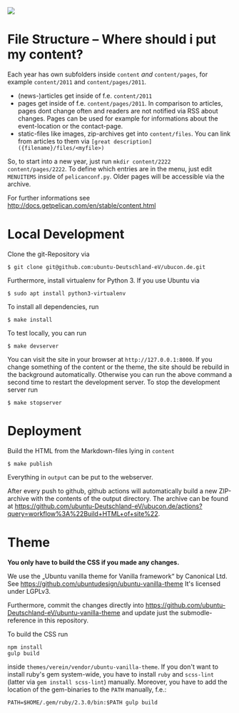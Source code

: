 ![](https://github.com/ubuntu-Deutschland-eV/ubucon.de/workflows/Build%20HTML%20of%20site/badge.svg?branch=master)

# File Structure – Where should i put my content?

Each year has own subfolders inside `content` *and* `content/pages`,
for example `content/2011` and `content/pages/2011`.

 * (news-)articles get inside of f.e. `content/2011`
 * pages get inside of f.e. `content/pages/2011`. In comparison to
 articles, pages dont change often and readers are not notified via RSS
 about changes. Pages can be used for example for informations about
 the event-location or the contact-page.
 * static-files like images, zip-archives get into `content/files`. You can link
 from articles to them via `[great description]({filename}/files/<myfile>)`

So, to start into a new year, just run `mkdir content/2222
content/pages/2222`. To define which entries are in the menu, just edit
`MENUITEMS` inside of `pelicanconf.py`. Older pages will be accessible
via the archive.

For further informations see
<http://docs.getpelican.com/en/stable/content.html>

# Local Development

Clone the git-Repository via

    $ git clone git@github.com:ubuntu-Deutschland-eV/ubucon.de.git

Furthermore, install virtualenv for Python 3. If you use Ubuntu via

    $ sudo apt install python3-virtualenv

To install all dependencies, run

    $ make install

To test locally, you can run

    $ make devserver

You can visit the site in your browser at `http://127.0.0.1:8000`. If you change
something of the content or the theme, the site should be rebuild in the background
automatically. Otherwise you can run the above command a second time to
restart the development server. To stop the development server run

    $ make stopserver

# Deployment

Build the HTML from the Markdown-files lying in `content`

    $ make publish

Everything in `output` can be put to the webserver.

After every push to github, github actions will automatically build a new
ZIP-archive with the contents of the output directory. The archive can be
found at <https://github.com/ubuntu-Deutschland-eV/ubucon.de/actions?query=workflow%3A%22Build+HTML+of+site%22>.

# Theme

**You only have to build the CSS if you made any changes.**

We use the „Ubuntu vanilla theme for Vanilla framework“ by Canonical Ltd.
See https://github.com/ubuntudesign/ubuntu-vanilla-theme
It's licensed under LGPLv3.

Furthermore, commit the changes directly into
https://github.com/ubuntu-Deutschland-eV/ubuntu-vanilla-theme and
update just the submodle-reference in this repository.

To build the CSS run

    npm install
    gulp build

inside `themes/verein/vendor/ubuntu-vanilla-theme`. If you don't want
to install ruby's gem system-wide, you have to install `ruby` and `scss-lint`
(latter via `gem install scss-lint`) manually. Moreover, you have to add the
location of the gem-binaries to the `PATH` manually, f.e.:

    PATH=$HOME/.gem/ruby/2.3.0/bin:$PATH gulp build
